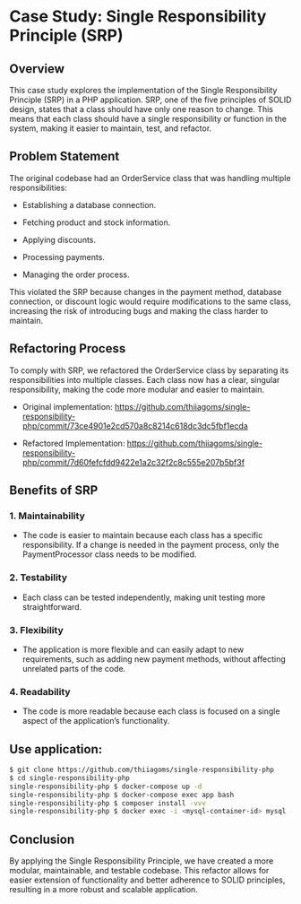 Case Study: Single Responsibility Principle (SRP)
=================================================

Overview
--------

This case study explores the implementation of the Single Responsibility Principle (SRP) in a PHP application. SRP, one of the five principles of SOLID design, states that a class should have only one reason to change. This means that each class should have a single responsibility or function in the system, making it easier to maintain, test, and refactor.

Problem Statement
-----------------

The original codebase had an OrderService class that was handling multiple responsibilities:

*   Establishing a database connection.
    
*   Fetching product and stock information.
    
*   Applying discounts.
    
*   Processing payments.
    
*   Managing the order process.
    

This violated the SRP because changes in the payment method, database connection, or discount logic would require modifications to the same class, increasing the risk of introducing bugs and making the class harder to maintain.

Refactoring Process
-------------------

To comply with SRP, we refactored the OrderService class by separating its responsibilities into multiple classes. Each class now has a clear, singular responsibility, making the code more modular and easier to maintain.

- Original implementation: https://github.com/thiiagoms/single-responsibility-php/commit/73ce4901e2cd570a8c8214c618dc3dc5fbf1ecda

- Refactored Implementation: https://github.com/thiiagoms/single-responsibility-php/commit/7d60fefcfdd9422e1a2c32f2c8c555e207b5bf3f 

Benefits of SRP
---------------

### 1\. **Maintainability**

*   The code is easier to maintain because each class has a specific responsibility. If a change is needed in the payment process, only the PaymentProcessor class needs to be modified.
    

### 2\. **Testability**

*   Each class can be tested independently, making unit testing more straightforward.
    

### 3\. **Flexibility**

*   The application is more flexible and can easily adapt to new requirements, such as adding new payment methods, without affecting unrelated parts of the code.
    

### 4\. **Readability**

*   The code is more readable because each class is focused on a single aspect of the application’s functionality.

Use application:
----------

```bash
$ git clone https://github.com/thiiagoms/single-responsibility-php
$ cd single-responsibility-php
single-responsibility-php $ docker-compose up -d
single-responsibility-php $ docker-compose exec app bash
single-responsibility-php $ composer install -vvv
single-responsibility-php $ docker exec -i <mysql-container-id> mysql -u root -proot < ./.devops/mysql/script.sql 
```

Conclusion
----------

By applying the Single Responsibility Principle, we have created a more modular, maintainable, and testable codebase. This refactor allows for easier extension of functionality and better adherence to SOLID principles, resulting in a more robust and scalable application.
